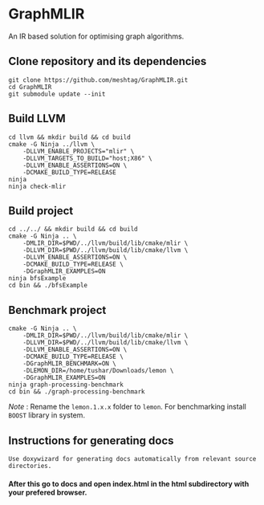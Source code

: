 # GraphMLIR

An IR based solution for optimising graph algorithms.

## Clone repository and its dependencies

```
git clone https://github.com/meshtag/GraphMLIR.git
cd GraphMLIR
git submodule update --init
```

## Build LLVM

```
cd llvm && mkdir build && cd build
cmake -G Ninja ../llvm \
    -DLLVM_ENABLE_PROJECTS="mlir" \
    -DLLVM_TARGETS_TO_BUILD="host;X86" \
    -DLLVM_ENABLE_ASSERTIONS=ON \
    -DCMAKE_BUILD_TYPE=RELEASE
ninja
ninja check-mlir
```

## Build project

```
cd ../../ && mkdir build && cd build
cmake -G Ninja .. \
    -DMLIR_DIR=$PWD/../llvm/build/lib/cmake/mlir \
    -DLLVM_DIR=$PWD/../llvm/build/lib/cmake/llvm \
    -DLLVM_ENABLE_ASSERTIONS=ON \
    -DCMAKE_BUILD_TYPE=RELEASE \
    -DGraphMLIR_EXAMPLES=ON
ninja bfsExample
cd bin && ./bfsExample
```

## Benchmark project

```
cmake -G Ninja .. \
    -DMLIR_DIR=$PWD/../llvm/build/lib/cmake/mlir \
    -DLLVM_DIR=$PWD/../llvm/build/lib/cmake/llvm \
    -DLLVM_ENABLE_ASSERTIONS=ON \
    -DCMAKE_BUILD_TYPE=RELEASE \
    -DGraphMLIR_BENCHMARK=ON \
    -DLEMON_DIR=/home/tushar/Downloads/lemon \
    -DGraphMLIR_EXAMPLES=ON
ninja graph-processing-benchmark
cd bin && ./graph-processing-benchmark
```

_Note_ : Rename the `lemon.1.x.x` folder to `lemon`. For benchmarking install `BOOST` library in system.

## Instructions for generating docs

```
Use doxywizard for generating docs automatically from relevant source directories.
```

#### After this go to docs and open index.html in the html subdirectory with your prefered browser.
